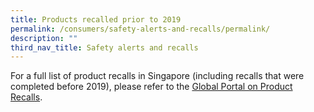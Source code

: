 ```yaml
---
title: Products recalled prior to 2019
permalink: /consumers/safety-alerts-and-recalls/permalink/
description: ""
third_nav_title: Safety alerts and recalls
---
```

For a full list of product recalls in Singapore (including recalls that were completed before 2019), please refer to the [Global Portal on Product Recalls](https://globalrecalls.oecd.org/#/?country-were-recalled=SG&page=1).